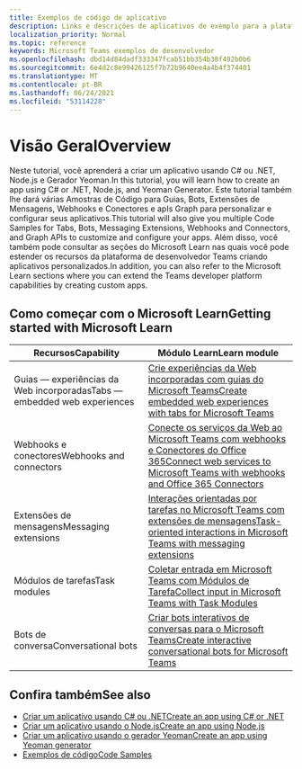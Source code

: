 ```yaml
---
title: Exemplos de código de aplicativo
description: Links e descrições de aplicativos de exemplo para a plataforma Microsoft Teams desenvolvedor
localization_priority: Normal
ms.topic: reference
keywords: Microsoft Teams exemplos de desenvolvedor
ms.openlocfilehash: dbd14d84dadf333347fcab51bb354b38f492b0b6
ms.sourcegitcommit: 6e4d2c8e99426125f7b72b9640ee4a4b4f374401
ms.translationtype: MT
ms.contentlocale: pt-BR
ms.lasthandoff: 06/24/2021
ms.locfileid: "53114228"
---
```

# <a name="overview"></a><span data-ttu-id="1d30b-104">Visão Geral</span><span class="sxs-lookup"><span data-stu-id="1d30b-104">Overview</span></span>

<span data-ttu-id="1d30b-105">Neste tutorial, você aprenderá a criar um aplicativo usando C# ou .NET, Node.js e Gerador Yeoman.</span><span class="sxs-lookup"><span data-stu-id="1d30b-105">In this tutorial, you will learn how to create an app using C# or .NET, Node.js, and Yeoman Generator.</span></span> <span data-ttu-id="1d30b-106">Este tutorial também lhe dará várias Amostras de Código para Guias, Bots, Extensões de Mensagens, Webhooks e Conectores e apIs Graph para personalizar e configurar seus aplicativos.</span><span class="sxs-lookup"><span data-stu-id="1d30b-106">This tutorial will also give you multiple Code Samples for Tabs, Bots, Messaging Extensions, Webhooks and Connectors, and Graph APIs to customize and configure your apps.</span></span> <span data-ttu-id="1d30b-107">Além disso, você também pode consultar as seções do Microsoft Learn nas quais você pode estender os recursos da plataforma de desenvolvedor Teams criando aplicativos personalizados.</span><span class="sxs-lookup"><span data-stu-id="1d30b-107">In addition, you can also refer to the Microsoft Learn sections where you can extend the Teams developer platform capabilities by creating custom apps.</span></span>  

## <a name="getting-started-with-microsoft-learn"></a><span data-ttu-id="1d30b-108">Como começar com o Microsoft Learn</span><span class="sxs-lookup"><span data-stu-id="1d30b-108">Getting started with Microsoft Learn</span></span>

| <span data-ttu-id="1d30b-109">**Recursos**</span><span class="sxs-lookup"><span data-stu-id="1d30b-109">**Capability**</span></span>| <span data-ttu-id="1d30b-110">**Módulo Learn**</span><span class="sxs-lookup"><span data-stu-id="1d30b-110">**Learn module**</span></span>|
|--------|-------------|
| <span data-ttu-id="1d30b-111">Guias — experiências da Web incorporadas</span><span class="sxs-lookup"><span data-stu-id="1d30b-111">Tabs  — embedded web experiences</span></span>  |  [<span data-ttu-id="1d30b-112">Crie experiências da Web incorporadas com guias do Microsoft Teams</span><span class="sxs-lookup"><span data-stu-id="1d30b-112">Create embedded web experiences with tabs for Microsoft Teams</span></span>](/learn/modules/embedded-web-experiences/) |
| <span data-ttu-id="1d30b-113">Webhooks e conectores</span><span class="sxs-lookup"><span data-stu-id="1d30b-113">Webhooks and connectors</span></span>  |  [<span data-ttu-id="1d30b-114">Conecte os serviços da Web ao Microsoft Teams com webhooks e Conectores do Office 365</span><span class="sxs-lookup"><span data-stu-id="1d30b-114">Connect web services to Microsoft Teams with webhooks and Office 365 Connectors</span></span>](/learn/modules/msteams-webhooks-connectors/) |
|<span data-ttu-id="1d30b-115">Extensões de mensagens</span><span class="sxs-lookup"><span data-stu-id="1d30b-115">Messaging extensions</span></span>  | [<span data-ttu-id="1d30b-116">Interações orientadas por tarefas no Microsoft Teams com extensões de mensagens</span><span class="sxs-lookup"><span data-stu-id="1d30b-116">Task-oriented interactions in Microsoft Teams with messaging extensions</span></span>](/learn/modules/msteams-messaging-extensions/)  |
| <span data-ttu-id="1d30b-117">Módulos de tarefas</span><span class="sxs-lookup"><span data-stu-id="1d30b-117">Task modules</span></span> |  [<span data-ttu-id="1d30b-118">Coletar entrada em Microsoft Teams com Módulos de Tarefa</span><span class="sxs-lookup"><span data-stu-id="1d30b-118">Collect input in Microsoft Teams with Task Modules</span></span>](/learn/modules/msteams-task-modules/) |
| <span data-ttu-id="1d30b-119">Bots de conversa</span><span class="sxs-lookup"><span data-stu-id="1d30b-119">Conversational bots</span></span>  | [<span data-ttu-id="1d30b-120">Criar bots interativos de conversas para o Microsoft Teams</span><span class="sxs-lookup"><span data-stu-id="1d30b-120">Create interactive conversational bots for Microsoft Teams</span></span>](/learn/modules/msteams-conversation-bots/)  |

## <a name="see-also"></a><span data-ttu-id="1d30b-121">Confira também</span><span class="sxs-lookup"><span data-stu-id="1d30b-121">See also</span></span>

* [<span data-ttu-id="1d30b-122">Criar um aplicativo usando C# ou .NET</span><span class="sxs-lookup"><span data-stu-id="1d30b-122">Create an app using C# or .NET</span></span>](get-started-dotnet-app-studio.md)
* [<span data-ttu-id="1d30b-123">Criar um aplicativo usando o Node.js</span><span class="sxs-lookup"><span data-stu-id="1d30b-123">Create an app using Node.js</span></span>](get-started-nodejs-app-studio.md)
* [<span data-ttu-id="1d30b-124">Criar um aplicativo usando o gerador Yeoman</span><span class="sxs-lookup"><span data-stu-id="1d30b-124">Create an app using Yeoman generator</span></span>](get-started-yeoman.md)
* [<span data-ttu-id="1d30b-125">Exemplos de código</span><span class="sxs-lookup"><span data-stu-id="1d30b-125">Code Samples</span></span>](https://github.com/OfficeDev/Microsoft-Teams-Samples)